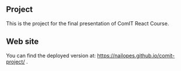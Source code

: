## Project
This is the project for the final presentation of ComIT React Course. 

## Web site
You can find the deployed version at: https://nailopes.github.io/comit-project/ .
